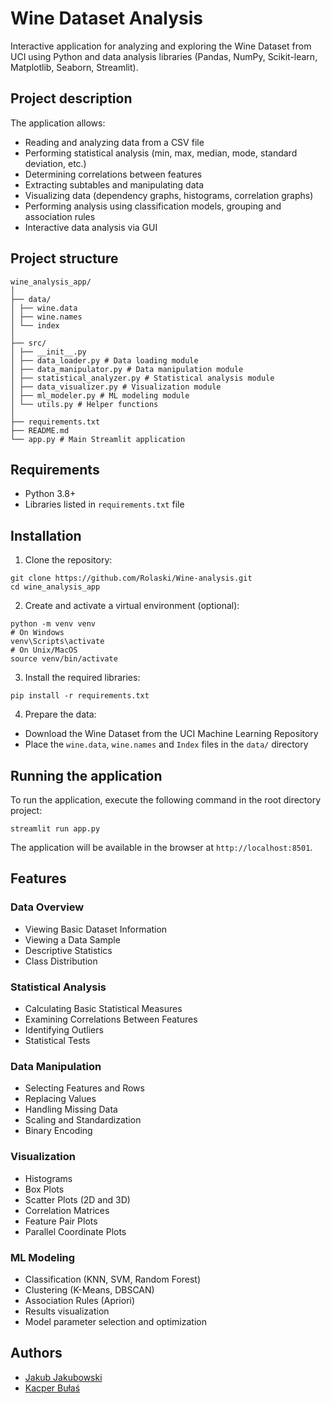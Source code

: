 # Wine Dataset Analysis

Interactive application for analyzing and exploring the Wine Dataset from UCI using Python and data analysis libraries (Pandas, NumPy, Scikit-learn, Matplotlib, Seaborn, Streamlit).

## Project description

The application allows:
- Reading and analyzing data from a CSV file
- Performing statistical analysis (min, max, median, mode, standard deviation, etc.)
- Determining correlations between features
- Extracting subtables and manipulating data
- Visualizing data (dependency graphs, histograms, correlation graphs)
- Performing analysis using classification models, grouping and association rules
- Interactive data analysis via GUI

## Project structure

```
wine_analysis_app/
│
├── data/
│ ├── wine.data
│ ├── wine.names
│ └── index
│
├── src/
│ ├── __init__.py
│ ├── data_loader.py # Data loading module
│ ├── data_manipulator.py # Data manipulation module
│ ├── statistical_analyzer.py # Statistical analysis module
│ ├── data_visualizer.py # Visualization module
│ ├── ml_modeler.py # ML modeling module
│ └── utils.py # Helper functions
│
├── requirements.txt
├── README.md
└── app.py # Main Streamlit application
```

## Requirements

- Python 3.8+
- Libraries listed in `requirements.txt` file

## Installation

1. Clone the repository:
```
git clone https://github.com/Rolaski/Wine-analysis.git
cd wine_analysis_app
```

2. Create and activate a virtual environment (optional):
```
python -m venv venv
# On Windows
venv\Scripts\activate
# On Unix/MacOS
source venv/bin/activate
```

3. Install the required libraries:
```
pip install -r requirements.txt
```

4. Prepare the data:
- Download the Wine Dataset from the UCI Machine Learning Repository
- Place the `wine.data`, `wine.names` and `Index` files in the `data/` directory

## Running the application

To run the application, execute the following command in the root directory project:

```
streamlit run app.py
```

The application will be available in the browser at `http://localhost:8501`.

## Features

### Data Overview
- Viewing Basic Dataset Information
- Viewing a Data Sample
- Descriptive Statistics
- Class Distribution

### Statistical Analysis
- Calculating Basic Statistical Measures
- Examining Correlations Between Features
- Identifying Outliers
- Statistical Tests

### Data Manipulation
- Selecting Features and Rows
- Replacing Values
- Handling Missing Data
- Scaling and Standardization
- Binary Encoding

### Visualization
- Histograms
- Box Plots
- Scatter Plots (2D and 3D)
- Correlation Matrices
- Feature Pair Plots
- Parallel Coordinate Plots

### ML Modeling
- Classification (KNN, SVM, Random Forest)
- Clustering (K-Means, DBSCAN)
- Association Rules (Apriori)
- Results visualization
- Model parameter selection and optimization

## Authors

- [Jakub Jakubowski](https://github.com/Rolaski)
- [Kacper Bułaś](https://github.com/bolson1313)
